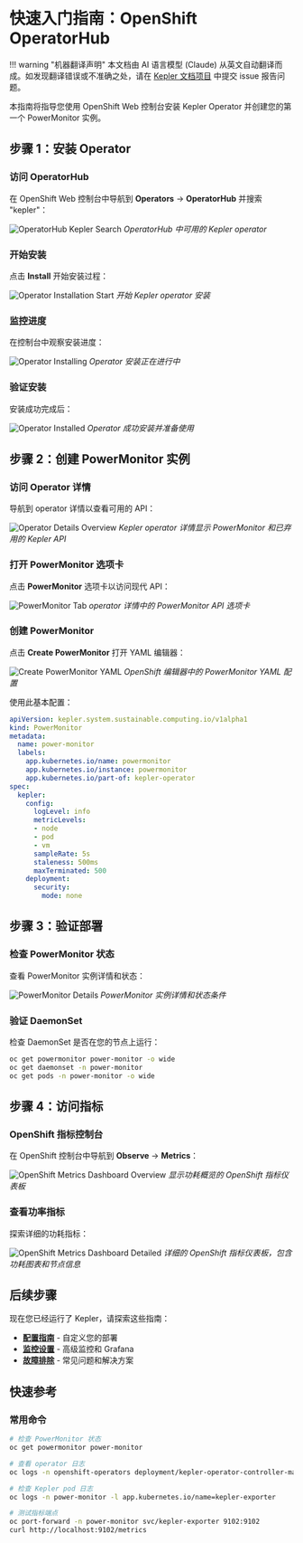 # 快速入门指南：OpenShift OperatorHub

!!! warning "机器翻译声明"
    本文档由 AI 语言模型 (Claude) 从英文自动翻译而成。如发现翻译错误或不准确之处，请在 [Kepler 文档项目](https://github.com/sustainable-computing-io/kepler-doc/issues) 中提交 issue 报告问题。

本指南将指导您使用 OpenShift Web 控制台安装 Kepler Operator 并创建您的第一个 PowerMonitor 实例。

## 步骤 1：安装 Operator

### 访问 OperatorHub

在 OpenShift Web 控制台中导航到 **Operators** → **OperatorHub** 并搜索 "kepler"：

![OperatorHub Kepler Search](assets/images/01-operatorhub-kepler-search.png)
*OperatorHub 中可用的 Kepler operator*

### 开始安装

点击 **Install** 开始安装过程：

![Operator Installation Start](assets/images/02b-operator-installation-start.png)
*开始 Kepler operator 安装*

### 监控进度

在控制台中观察安装进度：

![Operator Installing](assets/images/02-operator-installing.png)
*Operator 安装正在进行中*

### 验证安装

安装成功完成后：

![Operator Installed](assets/images/03-operator-installed.png)
*Operator 成功安装并准备使用*

## 步骤 2：创建 PowerMonitor 实例

### 访问 Operator 详情

导航到 operator 详情以查看可用的 API：

![Operator Details Overview](assets/images/04-operator-details-overview.png)
*Kepler operator 详情显示 PowerMonitor 和已弃用的 Kepler API*

### 打开 PowerMonitor 选项卡

点击 **PowerMonitor** 选项卡以访问现代 API：

![PowerMonitor Tab](assets/images/05-powermonitor-tab.png)
*operator 详情中的 PowerMonitor API 选项卡*

### 创建 PowerMonitor

点击 **Create PowerMonitor** 打开 YAML 编辑器：

![Create PowerMonitor YAML](assets/images/06-create-powermonitor-yaml.png)
*OpenShift 编辑器中的 PowerMonitor YAML 配置*

使用此基本配置：

```yaml
apiVersion: kepler.system.sustainable.computing.io/v1alpha1
kind: PowerMonitor
metadata:
  name: power-monitor
  labels:
    app.kubernetes.io/name: powermonitor
    app.kubernetes.io/instance: powermonitor
    app.kubernetes.io/part-of: kepler-operator
spec:
  kepler:
    config:
      logLevel: info
      metricLevels:
      - node
      - pod
      - vm
      sampleRate: 5s
      staleness: 500ms
      maxTerminated: 500
    deployment:
      security:
        mode: none
```

## 步骤 3：验证部署

### 检查 PowerMonitor 状态

查看 PowerMonitor 实例详情和状态：

![PowerMonitor Details](assets/images/07-powermonitor-details.png)
*PowerMonitor 实例详情和状态条件*

### 验证 DaemonSet

检查 DaemonSet 是否在您的节点上运行：

```bash
oc get powermonitor power-monitor -o wide
oc get daemonset -n power-monitor
oc get pods -n power-monitor -o wide
```

## 步骤 4：访问指标

### OpenShift 指标控制台

在 OpenShift 控制台中导航到 **Observe** → **Metrics**：

![OpenShift Metrics Dashboard Overview](assets/images/08-openshift-metrics-dashboard-overview.png)
*显示功耗概览的 OpenShift 指标仪表板*

### 查看功率指标

探索详细的功耗指标：

![OpenShift Metrics Dashboard Detailed](assets/images/09-openshift-metrics-dashboard-detailed.png)
*详细的 OpenShift 指标仪表板，包含功耗图表和节点信息*

## 后续步骤

现在您已经运行了 Kepler，请探索这些指南：

- **[配置指南](../configuration/index.zh.md)** - 自定义您的部署
- **[监控设置](../configuration/monitoring-troubleshooting.zh.md)** - 高级监控和 Grafana
- **[故障排除](../configuration/monitoring-troubleshooting.zh.md#troubleshooting)** - 常见问题和解决方案

## 快速参考

### 常用命令

```bash
# 检查 PowerMonitor 状态
oc get powermonitor power-monitor

# 查看 operator 日志
oc logs -n openshift-operators deployment/kepler-operator-controller-manager

# 检查 Kepler pod 日志
oc logs -n power-monitor -l app.kubernetes.io/name=kepler-exporter

# 测试指标端点
oc port-forward -n power-monitor svc/kepler-exporter 9102:9102
curl http://localhost:9102/metrics
```
